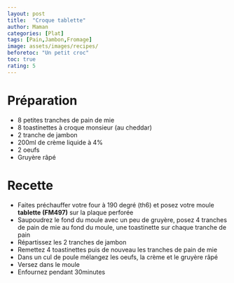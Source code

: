 ```yaml
---
layout: post
title:  "Croque tablette"
author: Maman
categories: [Plat]
tags: [Pain,Jambon,Fromage]
image: assets/images/recipes/
beforetoc: "Un petit croc"
toc: true
rating: 5
---
```


# Préparation 
* 8 petites tranches de pain de mie
* 8 toastinettes à croque monsieur (au cheddar)
* 2 tranche de jambon
* 200ml de crème liquide à 4%
* 2 oeufs
* Gruyère râpé

# Recette
* Faites préchauffer votre four à 190 degré (th6) et posez votre moule **tablette (FM497)** sur la plaque perforée
* Saupoudrez le fond du moule avec un peu de gruyère, posez 4 tranches de pain de mie au fond du moule, une toastinette sur chaque tranche de pain
* Répartissez les 2 tranches de jambon
* Remettez 4 toastinettes puis de nouveau les tranches de pain de mie
* Dans un cul de poule mélangez les oeufs, la crème et le gruyère râpé
* Versez dans le moule
* Enfournez pendant 30minutes
